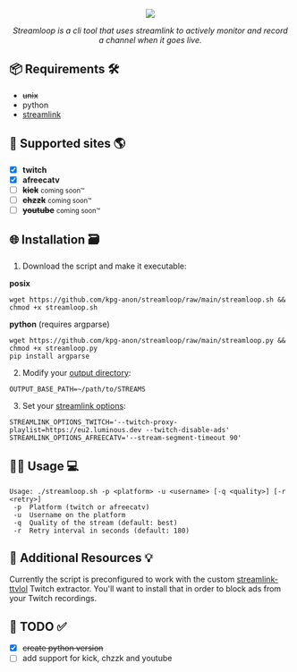 <p align='center'>
    <img src="https://capsule-render.vercel.app/api?type=waving&height=150&color=0:9146ff,100:BD93F9&text=Streamloop&fontColor=9146ff&strokeWidth=1&stroke=000000&fontSize=100&textBg=false&reversal=false&descAlignY=81&descAlign=50&animation=fadeIn"/>
</p>
<p align='center'> 
  <em>Streamloop is a cli tool that uses streamlink to actively monitor and record a channel when it goes live.</em>
</p>

## 📦 Requirements 🛠️
- ~~unix~~
- python
- [streamlink](https://github.com/streamlink/streamlink)
## 📡 Supported sites 🌎
- [x] **twitch**
- [x] **afreecatv**
- [ ] ~~**kick**~~ <small>coming soon™</small>
- [ ] ~~**chzzk**~~ <small>coming soon™</small>
- [ ] ~~**youtube**~~ <small>coming soon™</small>
## 🌐 Installation 🗃
1. Download the script and make it executable:

**posix**
```
wget https://github.com/kpg-anon/streamloop/raw/main/streamloop.sh && chmod +x streamloop.sh
```
**python** (requires argparse)
```
wget https://github.com/kpg-anon/streamloop/raw/main/streamloop.py && chmod +x streamloop.py
pip install argparse
```
2. Modify your [output directory](https://github.com/kpg-anon/streamloop/blob/main/streamloop.sh#L8):
```
OUTPUT_BASE_PATH=~/path/to/STREAMS
```
3. Set your [streamlink options](https://github.com/kpg-anon/streamloop/blob/main/streamloop.sh#L10):
```
STREAMLINK_OPTIONS_TWITCH='--twitch-proxy-playlist=https://eu2.luminous.dev --twitch-disable-ads'
STREAMLINK_OPTIONS_AFREECATV='--stream-segment-timeout 90'
```
## 🧑‍💻 Usage 💻
```
Usage: ./streamloop.sh -p <platform> -u <username> [-q <quality>] [-r <retry>]
 -p  Platform (twitch or afreecatv)
 -u  Username on the platform
 -q  Quality of the stream (default: best)
 -r  Retry interval in seconds (default: 180)
```
## 📖 Additional Resources 💡
Currently the script is preconfigured to work with the custom [streamlink-ttvlol](https://github.com/2bc4/streamlink-ttvlol?tab=readme-ov-file#installation) Twitch extractor. You'll want to install that in order to block ads from your Twitch recordings.
## 📝 TODO ✅
- [x] ~~create python version~~
- [ ] add support for kick, chzzk and youtube
